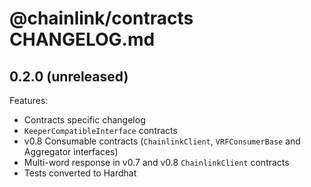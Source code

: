# @chainlink/contracts CHANGELOG.md

## 0.2.0 (unreleased)

Features:

- Contracts specific changelog
- `KeeperCompatibleInterface` contracts
- v0.8 Consumable contracts (`ChainlinkClient`, `VRFConsumerBase` and Aggregator interfaces)
- Multi-word response in v0.7 and v0.8 `ChainlinkClient` contracts
- Tests converted to Hardhat